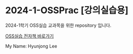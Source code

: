 # 2024-1-OSSPrac [강의실습용]
2024-1학기 OSS실습 교과목을 위한 repository 입니다.

[OSS실습 전자책 바로가기](https://wikidocs.net/book/13835)

My Name: Hyunjong Lee